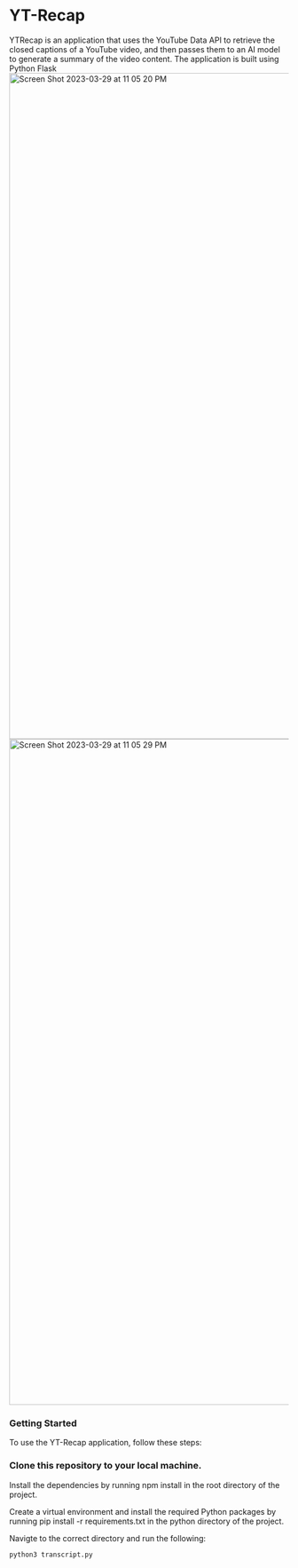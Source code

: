 # YT-Recap
YTRecap is an application that uses the YouTube Data API to retrieve the closed captions of a YouTube video, and then passes them to an AI model to generate a summary of the video content. The application is built using Python Flask
<img width="1200" alt="Screen Shot 2023-03-29 at 11 05 20 PM" src="https://user-images.githubusercontent.com/57879193/228718070-ad1ee5cc-5fe3-421e-a34f-63e7f0cf7211.png">
<img width="1200" alt="Screen Shot 2023-03-29 at 11 05 29 PM" src="https://user-images.githubusercontent.com/57879193/228718094-eb21dbb5-eeaa-42f4-ba0c-7c0d13382d89.png">


### Getting Started
To use the YT-Recap application, follow these steps:

### Clone this repository to your local machine.

Install the dependencies by running npm install in the root directory of the project.

Create a virtual environment and install the required Python packages by running pip install -r requirements.txt in the python directory of the project.

Navigte to the correct directory and run the following: 
```
python3 transcript.py
```

